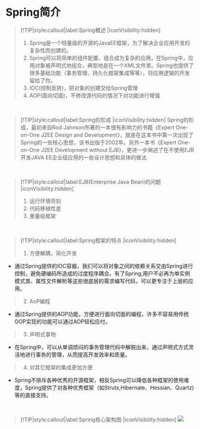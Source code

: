 # Spring简介

> [!TIP|style:callout|label:Spring概述 |iconVisibility:hidden]
>
> 1. Spring是一个轻量级的开源的JavaEE框架，为了解决企业应用开发的复杂性而创建的。
> 2. Spring可以将简单的组件配置、组合成为复杂的应用，在Spring中，应用对象被声明式地组合，典型地是在一个XML文件里。Spring也提供了很多基础功能（事务管理、持久化框架集成等等），将应用逻辑的开发留给了你。
> 3. IOC(控制反转)，把对象的创建交给Spring管理
> 4. AOP(面向切面)，不修改源代码的情况下对功能进行增强

<br/>

> [!TIP|style:callout|label:Spring的形成 |iconVisibility:hidden]
> Spring的形成，最初来自Rod Jahnson所著的一本很有影响力的书籍《Expert One-on-One J2EE Design and Development》，就是在这本书中第一次出现了Spring的一些核心思想，该书出版于2002年。另外一本书《Expert One-on-One J2EE Development without EJB》，更进一步阐述了在不使用EJB开发JAVA EE企业级应用的一些设计思想和具体的做法

<br/>

> [!TIP|style:callout|label:EJB(Enterprise Java Bean)的问题 |iconVisibility:hidden]
> 1. 运行环境苛刻
> 2. 代码移植性差
> 3. 重量级框架

<br/>


> [!TIP|style:callout|label:Spring框架的特点 |iconVisibility:hidden]
>  
> 1. 方便解耦，简化开发
   - 通过Spring提供的IOC容器，我们可以将对象之间的依赖关系交由Spring进行控制，避免硬编码所造成的过度程序耦合。有了Spring,用户不必再为单实例模式类、属性文件解析等这些很底层的需求编写代码，可以更专注于上层的应用。
> 2. AoP编程
   - 通过Spring提供的AOP功能，方便进行面向切面的编程，许多不容易用传统OOP实现的功能可以通过AOP轻松应付。
> 3. 声明式事物
   - 在Spring中，可以从单调烦闷的事务管理代码中解脱出来，通过声明式方式灵活地进行事务的管理，从而提高开发效率和质量。
> 4. 对其它框架的集成更加方便
   - Spring不排斥各种优秀的开源框架，相反Spring可以降低各种框架的使用难度，Spring提供了对各种优秀框架（如Struts,Hibernate、Hessian、Quartz)等的直接支持。 

<br/>

> [!TIP|style:callout|label:Spring核心架构图 |iconVisibility:hidden]
> ![](https://ploerp.oss-cn-guangzhou.aliyuncs.com/assets/spring5/WeChat7e4b629d6074f2eb6a92e65dc1bac473.png?Expires=1647059015&OSSAccessKeyId=TMP.3Kg1RNAtAnrY6weYjdsDx2NdjTfsLjaczbDeR5J8nfKPXhD8egvyeYnjQNM5hb4neankDRunUdqSipYwt5NeJXj6Z4d1mW&Signature=ZXJkNF7viDNq9F9rrzKxB8SXFGI%3D&versionId=CAEQExiBgIDbgM7w.xciIDdhNzdkNmI1YmEwZTRlOWM4Y2QwYTY3YzIzNThiN2Mw)

